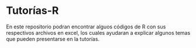 # Tutorías-R
En este repositorio podran encontrar alguos códigos de R con sus respectivos archivos en excel, los cuales ayudaran a explicar algunos temas que pueden presentarse en la tutorías. 
